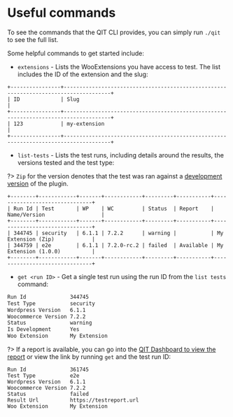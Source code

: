# Useful commands

To see the commands that the QIT CLI provides, you can simply run `./qit` to see the full list.

Some helpful commands to get started include:

- `extensions` - Lists the WooExtensions you have access to test. The list includes the ID of the extension and the slug:

```shell
+----------------+-------------------------------------------------------------------------------------+
| ID             | Slug                                                                                |
+----------------+-------------------------------------------------------------------------------------+
| 123            | my-extension                                                                        |
+----------------+-------------------------------------------------------------------------------------+
```

- `list-tests` - Lists the test runs, including details around the results, the versions tested and the test type:

?> `Zip` for the version denotes that the test was ran against a [development version](running-tests.md#testing-development-builds) of the plugin.

```shell
+--------+------------+-------+------------+---------+-----------+-------------------------------+
| Run Id | Test       | WP    | WC         | Status  | Report    | Name/Version                  |
+--------+------------+-------+------------+---------+-----------+-------------------------------+
| 344745 | security   | 6.1.1 | 7.2.2      | warning |           | My Extension (Zip)            |
| 344759 | e2e        | 6.1.1 | 7.2.0-rc.2 | failed  | Available | My Extension (1.0.0)          |
+--------+------------+-------+------------+---------+-----------+-------------------------------+
```

- `get <run ID>` - Get a single test run using the run ID from the `list tests` command:

```bash
Run Id              344745
Test Type           security
Wordpress Version   6.1.1
Woocommerce Version 7.2.2
Status              warning
Is Development      Yes
Woo Extension       My Extension
```

?> If a report is available, you can go into the [QIT Dashboard to view the report](../qit-dashboard/viewing-test-results.md#viewing-test-logs) or view the link by running `get` and the test run ID:

```shell
Run Id              361745
Test Type           e2e
Wordpress Version   6.1.1
Woocommerce Version 7.2.2
Status              failed
Result Url          https://testreport.url
Woo Extension       My Extension
```
